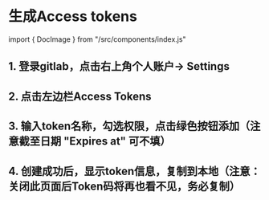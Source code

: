 # 生成Access tokens
import { DocImage } from "/src/components/index.js"

## 1. 登录gitlab，点击右上角个人账户-> Settings
<DocImage src='gitwebhooks/token1.4130ab1d.png'></DocImage>

##  2. 点击左边栏Access Tokens
<DocImage src='gitwebhooks/token2.417701f1.png'></DocImage>

##  3. 输入token名称，勾选权限，点击绿色按钮添加（注意截至日期 "Expires at" 可不填）
<DocImage src='gitwebhooks/token3.7dc3cac6.png'></DocImage>

##  4. 创建成功后，显示token信息，复制到本地（注意：关闭此页面后Token码将再也看不见，务必复制）
<DocImage src='gitwebhooks/token4.3a5c7644.png'></DocImage>
